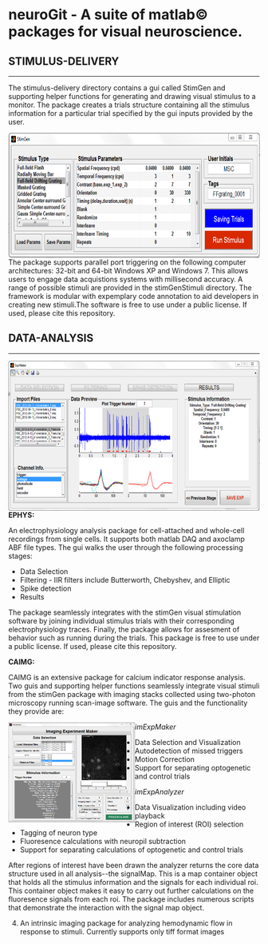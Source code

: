 # neuroGit -  A suite of matlab© packages for visual neuroscience. 

## STIMULUS-DELIVERY
______

The stimulus-delivery directory contains a gui called StimGen and supporting helper functions for generating and drawing visual stimulus to a monitor. The package creates a trials structure containing all the stimulus information for a particular trial specified by the gui inputs provided by the user. 

<img src=https://github.com/mscaudill/neuroGit/blob/master/stimulus-delivery/StimGenGui/StimGen.PNG height=250, align="left">

The package supports parallel port triggering on the following computer architectures: 32-bit and 64-bit Windows XP and Windows 7. This allows users to engage data acquistions systems with millisecond accuracy. A range of possible stimuli are provided in the stimGenStimuli directory. The framework is modular with expemplary code annotation to aid developers in creating new stimuli.The software is free to use under a public license. If used, please cite this repository. 

## DATA-ANALYSIS
_______

<img src=https://github.com/mscaudill/neuroGit/blob/master/data-analysis/ePhys/eExpMaker/ephys.PNG height=300, align="right">

**EPHYS:** 

An electrophysiology analysis package for cell-attached and whole-cell recordings from single cells. It supports both matlab DAQ and axoclamp ABF file types. The gui walks the user through the following processing stages:
- Data Selection 
- Filtering - IIR filters include Butterworth, Chebyshev, and Elliptic
- Spike detection
- Results 

The package seamlessly integrates with the stimGen visual stimulation
software by joining individual stimulus trials with their corresponding
electrophysiology traces. Finally, the package allows for assesment of
behavior such as running during the trials. This package is free to use
under a public license. If used, please cite this repository.

**CAIMG:** 

CAIMG is an extensive package for calcium indicator response analysis. Two
guis and supporting helper functions seamlessly integrate visual stimuli
from the stimGen package with imaging stacks collected using two-photon
microscopy running scan-image software. The guis and the functionality they
provide are:

<img src = https://github.com/mscaudill/neuroGit/blob/master/data-analysis/CaIMG/ImExpMakerGui/imExpMaker.PNG height = 200, align="left">

*imExpMaker*
- Data Selection and Visualization
- Autodetection of missed triggers
- Motion Correction
- Support for separating optogenetic and control trials

*imExpAnalyzer*
- Data Visualization including video playback
- Region of interest (ROI) selection
- Tagging of neuron type
- Fluoresence calculations with neuropil subtraction
- Support for separating calculations of optogenetic and control trials

After regions of interest have been drawn the analyzer returns the core data
structure used in all analysis--the signalMap. This is a map container
object that holds all the stimulus information and the signals for each
individual roi. This container object makes it easy to carry out further
calculations on the fluoresence signals from each roi. The package includes
numerous scripts that demonstrate the interaction with the signal map
object.

4. An intrinsic imaging package for analyzing hemodynamic flow in response to stimuli. Currently supports only tiff format images
